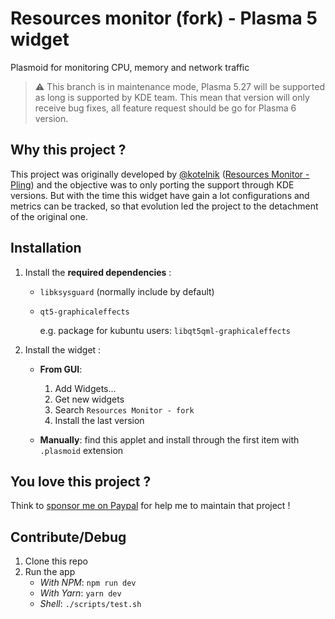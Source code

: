 # Resources monitor (fork) - Plasma 5 widget

Plasmoid for monitoring CPU, memory and network traffic

> ⚠️ This branch is in maintenance mode, Plasma 5.27 will be supported as long is supported by KDE team.
> This mean that version will only receive bug fixes, all feature request should be go for Plasma 6 version.

## Why this project ?

This project was originally developed by [@kotelnik](https://github.com/kotelnik) ([Resources Monitor - Pling](https://www.pling.com/p/998908)) and the objective was to only porting the support through KDE versions.
But with the time this widget have gain a lot configurations and metrics can be tracked, so that evolution led the project to the detachment of the original one.

## Installation

1. Install the **required dependencies** :

   - `libksysguard` (normally include by default)
   - `qt5-graphicaleffects`

     e.g. package for kubuntu users: `libqt5qml-graphicaleffects`

2. Install the widget :

   - **From GUI**:

     1. Add Widgets...
     2. Get new widgets
     3. Search `Resources Monitor - fork`
     4. Install the last version

   - **Manually**: find this applet and install through the first item with `.plasmoid` extension

## You love this project ?

Think to [sponsor me on Paypal](https://www.paypal.me/orblazer) for help me to maintain that project !

## Contribute/Debug

1. Clone this repo
2. Run the app
   - _With NPM_: `npm run dev`
   - _With Yarn_: `yarn dev`
   - _Shell_: `./scripts/test.sh`
